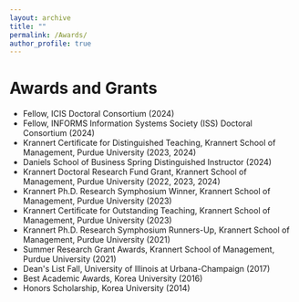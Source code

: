 ```yaml
---
layout: archive
title: ""
permalink: /Awards/
author_profile: true
---
```




Awards and Grants
======
* Fellow, ICIS Doctoral Consortium (2024)
* Fellow, INFORMS Information Systems Society (ISS) Doctoral Consortium (2024)
* Krannert Certificate for Distinguished Teaching, Krannert School of Management, Purdue University (2023, 2024)
* Daniels School of Business Spring Distinguished Instructor (2024)
* Krannert Doctoral Research Fund Grant, Krannert School of Management, Purdue University (2022, 2023, 2024)
* Krannert Ph.D. Research Symphosium Winner, Krannert School of Management, Purdue University (2023)
* Krannert Certificate for Outstanding Teaching, Krannert School of Management, Purdue University (2023)
* Krannert Ph.D. Research Symphosium Runners-Up, Krannert School of Management, Purdue University (2021)
* Summer Research Grant Awards, Krannert School of Management, Purdue University (2021)
* Dean's List Fall, University of Illinois at Urbana-Champaign (2017)
* Best Academic Awards, Korea University (2016)
* Honors Scholarship, Korea University (2014)


